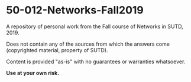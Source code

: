 # 50-012-Networks-Fall2019
A repository of personal work from the Fall course of Networks in SUTD, 2019.

Does not contain any of the sources from which the answers come (copyrighted material, property of SUTD).

Content is provided "as-is" with no guarantees or warranties whatsoever.

**Use at your own risk.**
